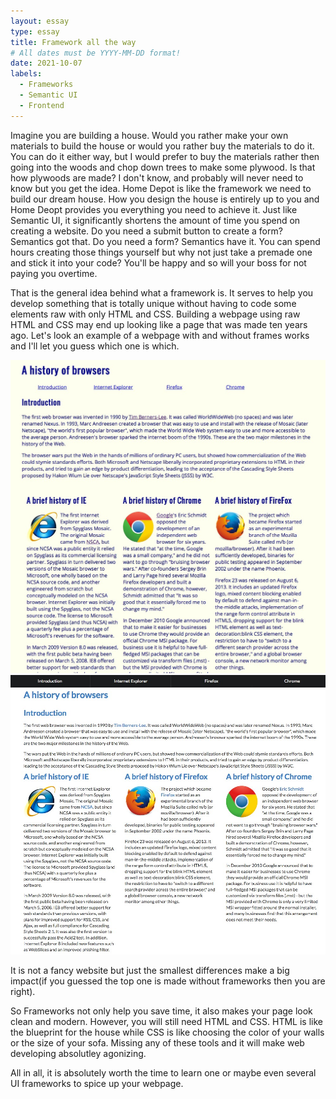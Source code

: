 ```yaml
---
layout: essay
type: essay
title: Framework all the way
# All dates must be YYYY-MM-DD format!
date: 2021-10-07
labels:
  - Frameworks
  - Semantic UI
  - Frontend
---
```


Imagine you are building a house. Would you rather make your own materials to build the house or would you rather buy the materials to do it. You can do it either way, but I would prefer to buy the materials rather then going into the woods and chop down trees to make some plywood. Is that how plywoods are made? I don't know, and probably will never need to know but you get the idea. Home Depot is like the framework we need to build our dream house. How you design the house is entirely up to you and Home Deopt provides you everything you need to achieve it. Just like Semantic UI, it significantly shortens the amount of time you spend on creating a website. Do you need a submit button to create a form? Semantics got that. Do you need a form? Semantics have it. You can spend hours creating those things yourself but why not just take a premade one and stick it into your code? You'll be happy and so will your boss for not paying you overtime.

That is the general idea behind what a framework is. It serves to help you develop something that is totally unique without having to code some elements raw with only HTML and CSS. Building a webpage using raw HTML and CSS may end up looking like a page that was made ten years ago. Let's look an example of a webpage with and without frames works and I'll let you guess which one is which.

<img class="ui large centered image" src="../images/withoutS.jpg">
<img class="ui large centered image" src="../images/withSemantic.jpg">

It is not a fancy website but just the smallest differences make a big impact(if you guessed the top one is made without frameworks then you are right).

So Frameworks not only help you save time, it also makes your page look clean and modern. However, you will still need HTML and CSS. HTML is like the blueprint for the house while CSS is like choosing the color of your walls or the size of your sofa. Missing any of these tools and it will make web developing absolutley agonizing.

All in all, it is absolutely worth the time to learn one or maybe even several UI frameworks to spice up your webpage. 
